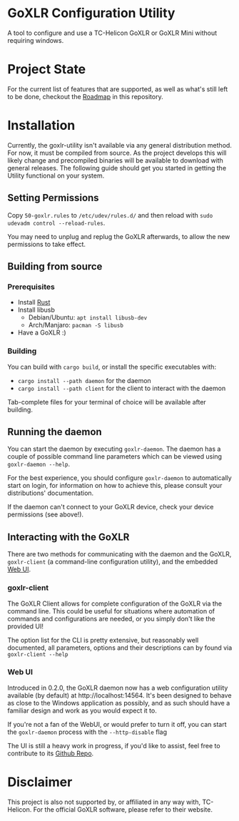 # GoXLR Configuration Utility
A tool to configure and use a TC-Helicon GoXLR or GoXLR Mini without requiring windows.

# Project State
For the current list of features that are supported, as well as what's still left to be done, checkout the 
[Roadmap](ROADMAP.md) in this repository. 

# Installation
Currently, the goxlr-utility isn't available via any general distribution method. For now, it must be compiled from
source. As the project develops this will likely change and precompiled binaries will be available to download with
general releases. The following guide should get you started in getting the Utility functional on your system.

## Setting Permissions
Copy `50-goxlr.rules` to `/etc/udev/rules.d/` and then reload with `sudo udevadm control --reload-rules`.

You may need to unplug and replug the GoXLR afterwards, to allow the new permissions to take effect.

## Building from source
### Prerequisites
- Install [Rust](https://rustup.rs/)
- Install libusb
  - Debian/Ubuntu: `apt install libusb-dev`
  - Arch/Manjaro: `pacman -S libusb`
- Have a GoXLR :)

### Building
You can build with `cargo build`, or install the specific executables with:
- `cargo install --path daemon` for the daemon
- `cargo install --path client` for the client to interact with the daemon

Tab-complete files for your terminal of choice will be available after building.

## Running the daemon
You can start the daemon by executing `goxlr-daemon`. The daemon has a couple of possible command line parameters which
can be viewed using `goxlr-daemon --help`.

For the best experience, you should configure `goxlr-daemon` to automatically start on login, for information on how
to achieve this, please consult your distributions' documentation.

If the daemon can't connect to your GoXLR device, check your device permissions (see above!).

## Interacting with the GoXLR
There are two methods for communicating with the daemon and the GoXLR, `goxlr-client` (a command-line configuration
utility), and the embedded [Web UI](https://github.com/GoXLR-on-Linux/goxlr-ui).

### goxlr-client
The GoXLR Client allows for complete configuration of the GoXLR via the command line. This could be useful for
situations where automation of commands and configurations are needed, or you simply don't like the provided UI!

The option list for the CLI is pretty extensive, but reasonably well documented, all parameters, options and their
descriptions can by found via `goxlr-client --help`

### Web UI
Introduced in 0.2.0, the GoXLR daemon now has a web configuration utility available (by default) at 
http://localhost:14564. It's been designed to behave as close to the Windows application as possibly, and as such
should have a familiar design and work as you would expect it to.

If you're not a fan of the WebUI, or would prefer to turn it off, you can start the `goxlr-daemon` process with the
`--http-disable` flag

The UI is still a heavy work in progress, if you'd like to assist, feel free to contribute to its 
[Github Repo](https://github.com/GoXLR-on-Linux/goxlr-ui).

# Disclaimer
This project is also not supported by, or affiliated in any way with, TC-Helicon. For the official GoXLR software, 
please refer to their website.